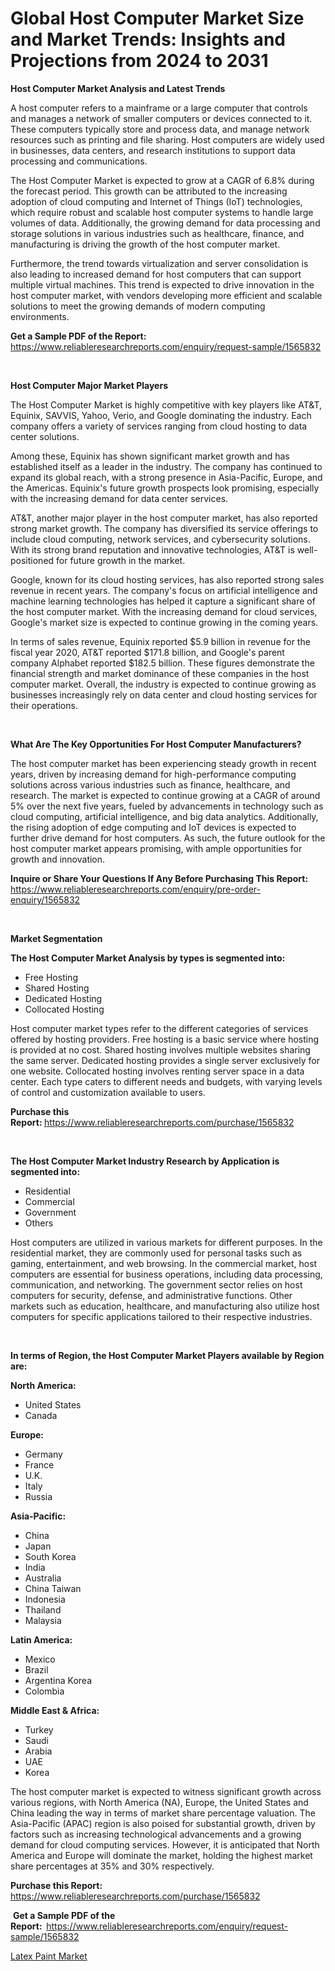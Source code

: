 <p><h1>Global Host Computer Market Size and Market Trends: Insights and Projections from 2024 to 2031</h1></p><p><strong>Host Computer Market Analysis and Latest Trends</strong></p>
<p><p>A host computer refers to a mainframe or a large computer that controls and manages a network of smaller computers or devices connected to it. These computers typically store and process data, and manage network resources such as printing and file sharing. Host computers are widely used in businesses, data centers, and research institutions to support data processing and communications.</p><p>The Host Computer Market is expected to grow at a CAGR of 6.8% during the forecast period. This growth can be attributed to the increasing adoption of cloud computing and Internet of Things (IoT) technologies, which require robust and scalable host computer systems to handle large volumes of data. Additionally, the growing demand for data processing and storage solutions in various industries such as healthcare, finance, and manufacturing is driving the growth of the host computer market.</p><p>Furthermore, the trend towards virtualization and server consolidation is also leading to increased demand for host computers that can support multiple virtual machines. This trend is expected to drive innovation in the host computer market, with vendors developing more efficient and scalable solutions to meet the growing demands of modern computing environments.</p></p>
<p><strong>Get a Sample PDF of the Report:&nbsp;</strong> <a href="https://www.reliableresearchreports.com/enquiry/request-sample/1565832">https://www.reliableresearchreports.com/enquiry/request-sample/1565832</a></p>
<p>&nbsp;</p>
<p><strong>Host Computer Major Market Players</strong></p>
<p><p>The Host Computer Market is highly competitive with key players like AT&T, Equinix, SAVVIS, Yahoo, Verio, and Google dominating the industry. Each company offers a variety of services ranging from cloud hosting to data center solutions.</p><p>Among these, Equinix has shown significant market growth and has established itself as a leader in the industry. The company has continued to expand its global reach, with a strong presence in Asia-Pacific, Europe, and the Americas. Equinix's future growth prospects look promising, especially with the increasing demand for data center services.</p><p>AT&T, another major player in the host computer market, has also reported strong market growth. The company has diversified its service offerings to include cloud computing, network services, and cybersecurity solutions. With its strong brand reputation and innovative technologies, AT&T is well-positioned for future growth in the market.</p><p>Google, known for its cloud hosting services, has also reported strong sales revenue in recent years. The company's focus on artificial intelligence and machine learning technologies has helped it capture a significant share of the host computer market. With the increasing demand for cloud services, Google's market size is expected to continue growing in the coming years.</p><p>In terms of sales revenue, Equinix reported $5.9 billion in revenue for the fiscal year 2020, AT&T reported $171.8 billion, and Google's parent company Alphabet reported $182.5 billion. These figures demonstrate the financial strength and market dominance of these companies in the host computer market. Overall, the industry is expected to continue growing as businesses increasingly rely on data center and cloud hosting services for their operations.</p></p>
<p>&nbsp;</p>
<p><strong>What Are The Key Opportunities For Host Computer Manufacturers?</strong></p>
<p><p>The host computer market has been experiencing steady growth in recent years, driven by increasing demand for high-performance computing solutions across various industries such as finance, healthcare, and research. The market is expected to continue growing at a CAGR of around 5% over the next five years, fueled by advancements in technology such as cloud computing, artificial intelligence, and big data analytics. Additionally, the rising adoption of edge computing and IoT devices is expected to further drive demand for host computers. As such, the future outlook for the host computer market appears promising, with ample opportunities for growth and innovation.</p></p>
<p><strong>Inquire or Share Your Questions If Any Before Purchasing This Report:</strong> <a href="https://www.reliableresearchreports.com/enquiry/pre-order-enquiry/1565832">https://www.reliableresearchreports.com/enquiry/pre-order-enquiry/1565832</a></p>
<p>&nbsp;</p>
<p><strong>Market Segmentation</strong></p>
<p><strong>The Host Computer Market Analysis by types is segmented into:</strong></p>
<p><ul><li>Free Hosting</li><li>Shared Hosting</li><li>Dedicated Hosting</li><li>Collocated Hosting</li></ul></p>
<p><p>Host computer market types refer to the different categories of services offered by hosting providers. Free hosting is a basic service where hosting is provided at no cost. Shared hosting involves multiple websites sharing the same server. Dedicated hosting provides a single server exclusively for one website. Collocated hosting involves renting server space in a data center. Each type caters to different needs and budgets, with varying levels of control and customization available to users.</p></p>
<p><strong>Purchase this Report:&nbsp;</strong><a href="https://www.reliableresearchreports.com/purchase/1565832">https://www.reliableresearchreports.com/purchase/1565832</a></p>
<p>&nbsp;</p>
<p><strong>The Host Computer Market Industry Research by Application is segmented into:</strong></p>
<p><ul><li>Residential</li><li>Commercial</li><li>Government</li><li>Others</li></ul></p>
<p><p>Host computers are utilized in various markets for different purposes. In the residential market, they are commonly used for personal tasks such as gaming, entertainment, and web browsing. In the commercial market, host computers are essential for business operations, including data processing, communication, and networking. The government sector relies on host computers for security, defense, and administrative functions. Other markets such as education, healthcare, and manufacturing also utilize host computers for specific applications tailored to their respective industries.</p></p>
<p>&nbsp;</p>
<p><strong>In terms of Region, the Host Computer Market Players available by Region are:</strong></p>
<p>
    <p> <strong> North America: </strong>
        <ul>
            <li>United States</li>
            <li>Canada</li>
        </ul>
        </p> 
    <p> <strong> Europe: </strong>
        <ul>
            <li>Germany</li>
            <li>France</li>
            <li>U.K.</li>
            <li>Italy</li>
            <li>Russia</li>
        </ul>
        </p> 
    <p> <strong> Asia-Pacific: </strong>
        <ul>
            <li>China</li>
            <li>Japan</li>
            <li>South Korea</li>
            <li>India</li>
            <li>Australia</li>
            <li>China Taiwan</li>
            <li>Indonesia</li>
            <li>Thailand</li>
            <li>Malaysia</li>
        </ul>
        </p> 
    <p> <strong> Latin America: </strong>
        <ul>
            <li>Mexico</li>
            <li>Brazil</li>
            <li>Argentina Korea</li>
            <li>Colombia</li>
        </ul>
        </p> 
    <p> <strong> Middle East & Africa: </strong>
        <ul>
            <li>Turkey</li>
            <li>Saudi</li>
            <li>Arabia</li>
            <li>UAE</li>
            <li>Korea</li>
        </ul>
    </p>
    </p>
<p><p>The host computer market is expected to witness significant growth across various regions, with North America (NA), Europe, the United States and China leading the way in terms of market share percentage valuation. The Asia-Pacific (APAC) region is also poised for substantial growth, driven by factors such as increasing technological advancements and a growing demand for cloud computing services. However, it is anticipated that North America and Europe will dominate the market, holding the highest market share percentages at 35% and 30% respectively.</p></p>
<p><strong>Purchase this Report: </strong><a href="https://www.reliableresearchreports.com/purchase/1565832">https://www.reliableresearchreports.com/purchase/1565832</a></p>
<p>&nbsp;<strong>Get a Sample PDF of the Report:&nbsp;&nbsp;</strong><a href="https://www.reliableresearchreports.com/enquiry/request-sample/1565832">https://www.reliableresearchreports.com/enquiry/request-sample/1565832</a></p>
<p><strong></strong></p>
<p><p><a href="https://meowing-canidae-761.notion.site/Latex-Paint-Market-Research-Report-The-Key-To-Successful-Business-Strategy-Forecasted-for-Period-fr-2f779e70bb444e2e93dda877dcc3b5d4">Latex Paint Market</a></p></p>